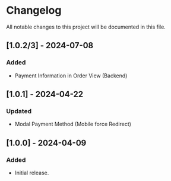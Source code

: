# Changelog
All notable changes to this project will be documented in this file.

## [1.0.2/3] - 2024-07-08

### Added
- Payment Information in Order View (Backend)

## [1.0.1] - 2024-04-22

### Updated
- Modal Payment Method (Mobile force Redirect)

## [1.0.0] - 2024-04-09

### Added
- Initial release.